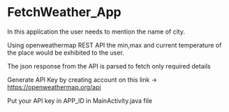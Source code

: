 # FetchWeather_App
In this application the user needs to mention the name of city.

Using openweathermap REST API the min,max and current temperature of the place would be exhibited to the user.

The json response from the API is parsed to fetch only required details

Generate API Key by creating account on this link -> https://openweathermap.org/api

Put your API key in APP_ID in MainActivity.java file
